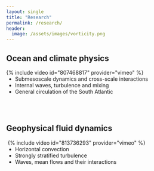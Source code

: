 ```yaml
---
layout: single
title: "Research"
permalink: /research/
header:
  image: /assets/images/vorticity.png
---
```



## Ocean and climate physics
<div style="width:500px; float: left">
    {% include video id="807468817" provider="vimeo" %}
</div>

- Submesoscale dynamics and cross-scale interactions
- Internal waves, turbulence and mixing
- General circulation of the South Atlantic

<br />
<br />

## Geophysical fluid dynamics
<div style="width:500px; float: right">
    {% include video id="813736293" provider="vimeo" %}
</div>

- Horizontal convection
- Strongly stratified turbulence
- Waves, mean flows and their interactions





